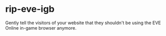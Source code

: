 # rip-eve-igb
Gently tell the visitors of your website that they shouldn't be using the EVE Online in-game browser anymore.
